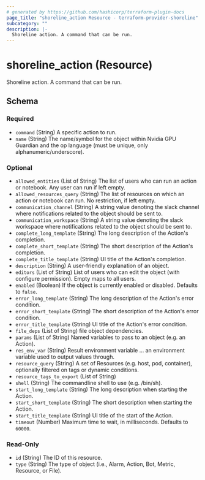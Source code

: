 ```yaml
---
# generated by https://github.com/hashicorp/terraform-plugin-docs
page_title: "shoreline_action Resource - terraform-provider-shoreline"
subcategory: ""
description: |-
  Shoreline action. A command that can be run.
---
```


# shoreline_action (Resource)

Shoreline action. A command that can be run.



<!-- schema generated by tfplugindocs -->
## Schema

### Required

- `command` (String) A specific action to run.
- `name` (String) The name/symbol for the object within Nvidia GPU Guardian and the op language (must be unique, only alphanumeric/underscore).

### Optional

- `allowed_entities` (List of String) The list of users who can run an action or notebook. Any user can run if left empty.
- `allowed_resources_query` (String) The list of resources on which an action or notebook can run. No restriction, if left empty.
- `communication_channel` (String) A string value denoting the slack channel where notifications related to the object should be sent to.
- `communication_workspace` (String) A string value denoting the slack workspace where notifications related to the object should be sent to.
- `complete_long_template` (String) The long description of the Action's completion.
- `complete_short_template` (String) The short description of the Action's completion.
- `complete_title_template` (String) UI title of the Action's completion.
- `description` (String) A user-friendly explanation of an object.
- `editors` (List of String) List of users who can edit the object (with configure permission). Empty maps to all users.
- `enabled` (Boolean) If the object is currently enabled or disabled. Defaults to `false`.
- `error_long_template` (String) The long description of the Action's error condition.
- `error_short_template` (String) The short description of the Action's error condition.
- `error_title_template` (String) UI title of the Action's error condition.
- `file_deps` (List of String) file object dependencies.
- `params` (List of String) Named variables to pass to an object (e.g. an Action).
- `res_env_var` (String) Result environment variable ... an environment variable used to output values through.
- `resource_query` (String) A set of Resources (e.g. host, pod, container), optionally filtered on tags or dynamic conditions.
- `resource_tags_to_export` (List of String)
- `shell` (String) The commandline shell to use (e.g. /bin/sh).
- `start_long_template` (String) The long description when starting the Action.
- `start_short_template` (String) The short description when starting the Action.
- `start_title_template` (String) UI title of the start of the Action.
- `timeout` (Number) Maximum time to wait, in milliseconds. Defaults to `60000`.

### Read-Only

- `id` (String) The ID of this resource.
- `type` (String) The type of object (i.e., Alarm, Action, Bot, Metric, Resource, or File).
